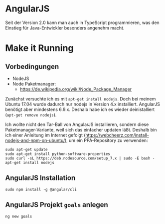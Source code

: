 # AngularJS
Seit der Version 2.0 kann man auch in TypeScript programmieren, was den Einstieg für Java-Entwickler besonders angenehm macht.

# Make it Running

## Vorbedingungen
* NodeJS
* Node Paketmanager:
  * https://de.wikipedia.org/wiki/Node_Package_Manager

Zunächst versuchte ich es mit `apt-get install nodejs`. Doch bei meinem Ubuntu 17.04 wurde dadurch nur nodejs in Version 4.x installiert. AngularJS benötigt aber mindestens 6.9.x. Deshalb habe ich es wieder deinistalliert (`apt-get remove nodejs`). 

Ich wollte nicht den Tar-Ball von AngularJS installieren, sondern diese Paketmanager-Variante, weil sich das einfacher updaten läßt. Deshalb bin ich einer Anleitung im Internet gefolgt (https://webcheerz.com/install-nodejs-and-npm-on-ubuntu/), um ein PPA-Repository zu verwenden:

```
sudo apt-get update
sudo apt-get install python-software-properties
sudo curl -sL https://deb.nodesource.com/setup_7.x | sudo -E bash -
apt-get install nodejs
```

## AngularJS Installation
```
sudo npm install -g @angular/cli
```

## AngularJS Projekt `goals` anlegen
```
ng new goals
```
